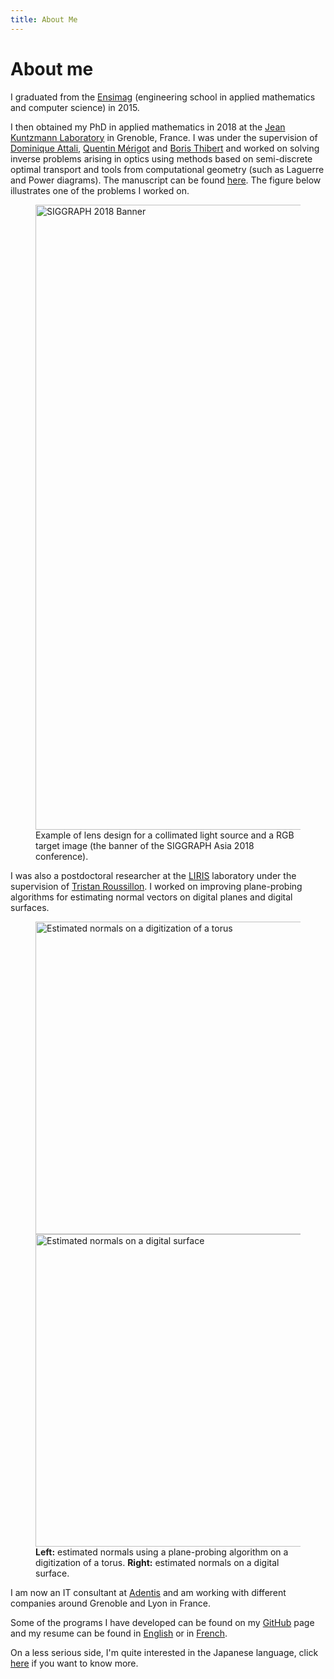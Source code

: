 ```yaml
---
title: About Me
---
```


# About me

I graduated from the [Ensimag](http://ensimag.grenoble-inp.fr/welcome/) (engineering school in applied mathematics and computer science) in 2015.

I then obtained my PhD in applied mathematics in 2018 at the [Jean Kuntzmann Laboratory](https://ljk.imag.fr/index_en.php) in Grenoble, France. I was under the supervision of [Dominique Attali](https://www.gipsa-lab.grenoble-inp.fr/~dominique.attali/), [Quentin Mérigot](http://quentin.mrgt.fr/) and [Boris Thibert](https://www-ljk.imag.fr/membres/Boris.Thibert/) and worked on solving inverse problems arising in optics using methods based on semi-discrete optimal transport and tools from computational geometry (such as Laguerre and Power diagrams). The manuscript can be found [here](https://hal.archives-ouvertes.fr/tel-02135220). The figure below illustrates one of the problems I worked on.

<figure>
    <img src="/assets/images/sa2018_banner_smoke_12h_smaller.png"
         alt="SIGGRAPH 2018 Banner"
         width="1000px" />
    <figcaption>Example of lens design for a collimated light source and a RGB target image (the banner of the SIGGRAPH Asia 2018 conference).</figcaption>
</figure>

I was also a postdoctoral researcher at the [LIRIS](http://liris.cnrs.fr/en) laboratory under the supervision of [Tristan Roussillon](https://perso.liris.cnrs.fr/tristan.roussillon/). I worked on improving plane-probing algorithms for estimating normal vectors on digital planes and digital surfaces.

<figure>
    <img src="/assets/images/torus_normals.png"
         alt="Estimated normals on a digitization of a torus"
         width="500px"
         style="vertical-align: middle;" />
    <img src="/assets/images/hollow_normals.png"
         alt="Estimated normals on a digital surface"
         width="500px"
         style="vertical-align: middle;" />
<figcaption><strong>Left:</strong> estimated normals using a plane-probing algorithm on a digitization of a torus. <strong>Right:</strong> estimated normals on a digital surface.</figcaption>
</figure>

I am now an IT consultant at [Adentis](https://www.adentis.fr/) and am working with different companies around Grenoble and Lyon in France.

Some of the programs I have developed can be found on my [GitHub](https://github.com/nyorem) page and my resume can be found in [English](/assets/cv_en.pdf) or in [French](/assets/cv_fr.pdf).

On a less serious side, I'm quite interested in the Japanese language, click [here](/page/fun) if you want to know more.
